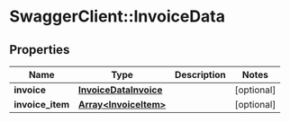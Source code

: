 # SwaggerClient::InvoiceData

## Properties
Name | Type | Description | Notes
------------ | ------------- | ------------- | -------------
**invoice** | [**InvoiceDataInvoice**](InvoiceDataInvoice.md) |  | [optional] 
**invoice_item** | [**Array&lt;InvoiceItem&gt;**](InvoiceItem.md) |  | [optional] 


